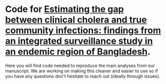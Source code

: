 # Code for [Estimating the gap between clinical cholera and true community infections: findings from an integrated surveillance study in an endemic region of Bangladesh](https://www.medrxiv.org/content/10.1101/2023.07.18.23292836v1). 

Here you will find code needed to reproduce the main analyses from our manuscript. We are working on making this cleaner and easier to use so if you have any questions don't hestiate to reach out (ideally through issues). 
